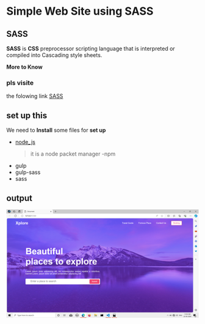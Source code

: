 # Simple Web Site using SASS

## SASS

**SASS** is **CSS** preprocessor scripting language that is interpreted or compiled into Cascading style sheets.

**More to Know**
### pls visite
the folowing link
[SASS](https://sass-lang.com/)

## set up this

We need to **Install** some files for **set up**

* [node_js](https://nodejs.org/en/download/package-manager)
  >  it is a node packet manager -npm
* gulp
* gulp-sass
* sass

## output

![output](Screenshot%20(147).png)

